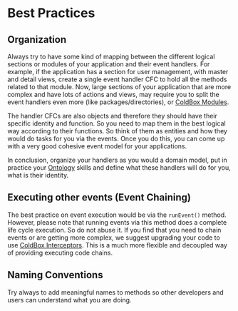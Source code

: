 # Best Practices

## Organization

Always try to have some kind of mapping between the different logical sections or modules of your application and their event handlers. For example, if the application has a section for user management, with master and detail views, create a single event handler CFC to hold all the methods related to that module. Now, large sections of your application that are more complex and have lots of actions and views, may require you to split the event handlers even more \(like packages/directories\), or [ColdBox Modules](../../hmvc/modules/).

The handler CFCs are also objects and therefore they should have their specific identity and function. So you need to map them in the best logical way according to their functions. So think of them as entities and how they would do tasks for you via the events. Once you do this, you can come up with a very good cohesive event model for your applications.

In conclusion, organize your handlers as you would a domain model, put in practice your [Ontology](http://en.wikipedia.org/wiki/Ontology) skills and define what these handlers will do for you, what is their identity.

## Executing other events \(Event Chaining\)

The best practice on event execution would be via the `runEvent()` method. However, please note that running events via this method does a complete life cycle execution. So do not abuse it. If you find that you need to chain events or are getting more complex, we suggest upgrading your code to use [ColdBox Interceptors](). This is a much more flexible and decoupled way of providing executing code chains.

## Naming Conventions

Try always to add meaningful names to methods so other developers and users can understand what you are doing.

